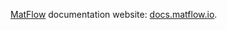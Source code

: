 [MatFlow](https://github.com/hpcflow/matflow-new) documentation website: [docs.matflow.io](https://docs.matflow.io).
